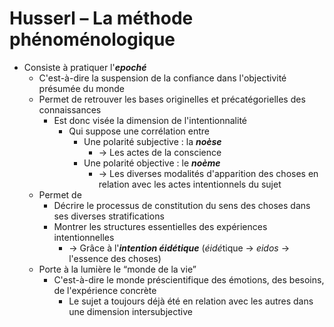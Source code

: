 # Husserl – La méthode phénoménologique

- Consiste à pratiquer l'***epoché***
  - C'est-à-dire la suspension de la confiance dans l'objectivité présumée du monde
  - Permet de retrouver les bases originelles et précatégorielles des connaissances
    - Est donc visée la dimension de l'intentionnalité
      - Qui suppose une corrélation entre
        - Une polarité subjective : la ***noèse***
          - → Les actes de la conscience
        - Une polarité objective : le ***noème***
          - → Les diverses modalités d'apparition des choses en relation avec les actes intentionnels du sujet
  - Permet de
    - Décrire le processus de constitution du sens des choses dans ses diverses stratifications
    - Montrer les structures essentielles des expériences intentionnelles
      - → Grâce à l'***intention éidétique*** (*éidé*tique → *eidos* → l'essence des choses)
  - Porte à la lumière le “monde de la vie”
    - C'est-à-dire le monde préscientifique des émotions, des besoins, de l'expérience concrète
      - Le sujet a toujours déjà été en relation avec les autres dans une dimension intersubjective
